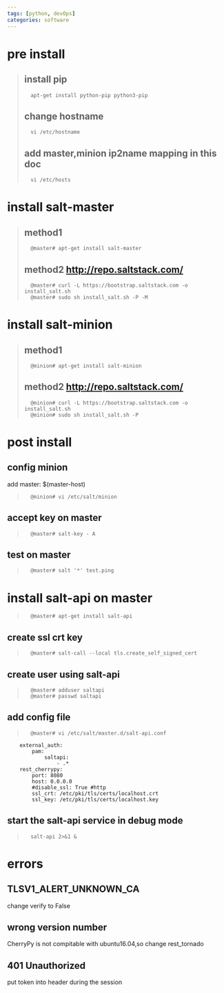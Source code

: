 ```yaml
---
tags: [python, devOps]
categories: software 	
---
```

# pre install
>## install pip
>		apt-get install python-pip python3-pip
>## change hostname
>		vi /etc/hostname
>## add master,minion ip2name mapping in this doc
>		vi /etc/hosts

# install salt-master
>## method1 
>		@master# apt-get install salt-master
>## method2 http://repo.saltstack.com/
>		@master# curl -L https://bootstrap.saltstack.com -o install_salt.sh
>		@master# sudo sh install_salt.sh -P -M

# install salt-minion
>## method1 
>		@minion# apt-get install salt-minion
>## method2 http://repo.saltstack.com/
>		@minion# curl -L https://bootstrap.saltstack.com -o install_salt.sh
>		@minion# sudo sh install_salt.sh -P

# post install 
##	config minion
add master: $(master-host)
>		@minion# vi /etc/salt/minion
## accept key on master
>		@master# salt-key - A

## test on master
>		@master# salt '*' test.ping

# install salt-api on master
>		@master# apt-get install salt-api
## create ssl crt key
>		@master# salt-call --local tls.create_self_signed_cert
## create user using salt-api
>		@master# adduser saltapi
>		@master# passwd saltapi
## add config file 
>		@master# vi /etc/salt/master.d/salt-api.conf
		external_auth:
			pam:
				saltapi:
					- .*
		rest_cherrypy:
			port: 8080
			host: 0.0.0.0
			#disable_ssl: True #http
			ssl_crt: /etc/pki/tls/certs/localhost.crt
			ssl_key: /etc/pki/tls/certs/localhost.key	
## start the salt-api service in debug mode
>		salt-api 2>&1 &


# errors

## TLSV1_ALERT_UNKNOWN_CA
change verify to False
## wrong version number
CherryPy is not compitable with ubuntu16.04,so change rest_tornado
## 401 Unauthorized
put token into header during the session
